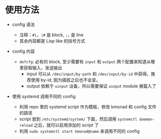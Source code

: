 # 使用方法

- config 语法
	- 注释：`#|`，`|#` 是 block, `;;` 是 line
	- 其余内容都是 Lisp like 的括号方式

- config 内容
	- `defcfg`: 必有的 block, 至少需要有 `input` 和 `output` 两个配置来知道从哪里获取输入，发送输出
		- input 可以从 `/dev/input/by-path` 和 `/dev/input/by-id` 中获得。推荐使用 by-id, 因为插拔之后也不会变。
		- output 依赖于 `uinput` 设备，所以需要保证 `uinput` module 被载入了

- 使用 systemd 调用不同的 config
	- 利用 repo 里的 systemd script 作为模板，修改 kmonad 和 config 文件的路径
	- script 放到 `/etc/systemd/system/` 下面，然后调用 `systemctl daemon-reload` 之后，就可以启用添加的 script 了
	- 利用 `sudo systemctl start kmonad@name` 来调用不同的 config
